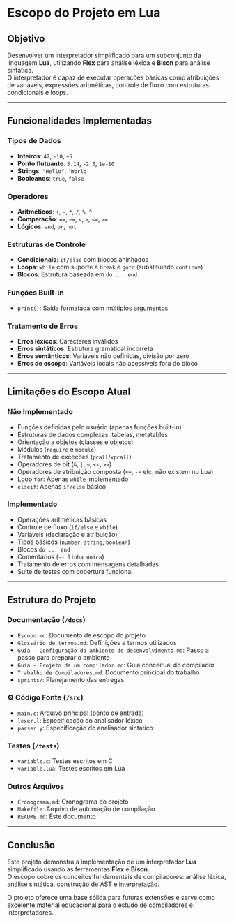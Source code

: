 # Escopo do Projeto em Lua

## Objetivo

Desenvolver um interpretador simplificado para um subconjunto da linguagem **Lua**, utilizando **Flex** para análise léxica e **Bison** para análise sintática.  
O interpretador é capaz de executar operações básicas como atribuições de variáveis, expressões aritméticas, controle de fluxo com estruturas condicionais e loops.

---

## Funcionalidades Implementadas

### Tipos de Dados

- **Inteiros**: `42`, `-10`, `+5`
- **Ponto flutuante**: `3.14`, `-2.5`, `1e-10`
- **Strings**: `"Hello"`, `'World'`
- **Booleanos**: `true`, `false`

### Operadores

- **Aritméticos**: `+`, `-`, `*`, `/`, `%`, `^`
- **Comparação**: `==`, `~=`, `<`, `>`, `<=`, `>=`
- **Lógicos**: `and`, `or`, `not`

### Estruturas de Controle

- **Condicionais**: `if/else` com blocos aninhados
- **Loops**: `while` com suporte a `break` e `goto` (substituindo `continue`)
- **Blocos**: Estrutura baseada em `do ... end`

### Funções Built-in

- `print()`: Saída formatada com múltiplos argumentos

### Tratamento de Erros

- **Erros léxicos**: Caracteres inválidos
- **Erros sintáticos**: Estrutura gramatical incorreta
- **Erros semânticos**: Variáveis não definidas, divisão por zero
- **Erros de escopo**: Variáveis locais não acessíveis fora do bloco

---

## Limitações do Escopo Atual

### Não Implementado

- Funções definidas pelo usuário (apenas funções built-in)
- Estruturas de dados complexas: tabelas, metatables
- Orientação a objetos (classes e objetos)
- Módulos (`require` e `module`)
- Tratamento de exceções (`pcall`/`xpcall`)
- Operadores de bit (`&`, `|`, `~`, `<<`, `>>`)
- Operadores de atribuição composta (`+=`, `-=` etc. não existem no Lua)
- Loop `for`: Apenas `while` implementado
- `elseif`: Apenas `if/else` básico

### Implementado

- Operações aritméticas básicas
- Controle de fluxo (`if/else` e `while`)
- Variáveis (declaração e atribuição)
- Tipos básicos (`number`, `string`, `boolean`)
- Blocos `do ... end`
- Comentários (`-- linha única`)
- Tratamento de erros com mensagens detalhadas
- Suite de testes com cobertura funcional

---

## Estrutura do Projeto

### Documentação (`/docs`)

- `Escopo.md`: Documento de escopo do projeto
- `Glossário de termos.md`: Definições e termos utilizados
- `Guia - Configuração do ambiente de desenvolvimento.md`: Passo a passo para preparar o ambiente
- `Guia - Projeto de um compilador.md`: Guia conceitual do compilador
- `Trabalho de Compiladores.md`: Documento principal do trabalho
- `sprints/`: Planejamento das entregas

### ⚙️ Código Fonte (`/src`)

- `main.c`: Arquivo principal (ponto de entrada)
- `lexer.l`: Especificação do analisador léxico
- `parser.y`: Especificação do analisador sintático

### Testes (`/tests`)

- `variable.c`: Testes escritos em C
- `variable.lua`: Testes escritos em Lua

### Outros Arquivos

- `Cronograma.md`: Cronograma do projeto
- `Makefile`: Arquivo de automação de compilação
- `README.md`: Este documento

---

## Conclusão

Este projeto demonstra a implementação de um interpretador **Lua** simplificado usando as ferramentas **Flex** e **Bison**.  
O escopo cobre os conceitos fundamentais de compiladores: análise léxica, análise sintática, construção de AST e interpretação.

O projeto oferece uma base sólida para futuras extensões e serve como excelente material educacional para o estudo de compiladores e interpretadores.
